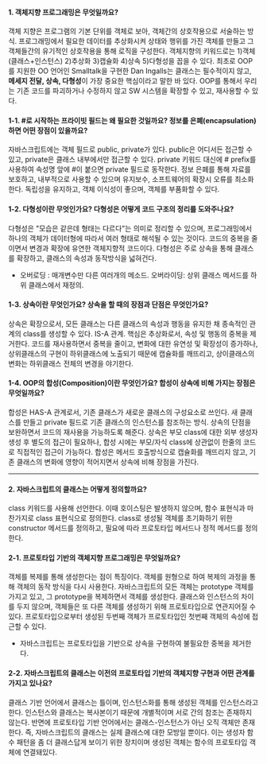 #### 1. 객체지향 프로그래밍은 무엇일까요?
객체 지향은 프로그램의 기본 단위를 객체로 보아, 객체간의 상호작용으로 서술하는 방식.
프로그래밍에서 필요한 데이터를 추상화시켜 상태와 행위를 가진 객체를 만들고 그 객체들간의 유기적인 상호작용을 통해 로직을 구성한다.
객체지향의 키워드로는 1)객체(클래스+인스턴스) 2)추상화 3)캡슐화 4)상속 5)다형성을 꼽을 수 있다.
최초로 OOP를 지원한 OO 언어인 Smalltalk을 구현한 Dan Ingalls는 클래스는 필수적이지 않고, **메세지 전달, 상속, 다형성**이 가장 중요한 핵심이라고 말한 바 있다.
OOP를 통해서 우리는 기존 코드를 파괴하거나 수정하지 않고 SW 시스템을 확장할 수 있고, 재사용할 수 있다.

#### 1-1. #로 시작하는 프라이빗 필드는 왜 필요한 것일까요? 정보를 은폐(encapsulation)하면 어떤 장점이 있을까요?
자바스크립트에는 객체 필드로 public, private가 있다. public은 어디서든 접근할 수 있고, private은 클래스 내부에서만 접근할 수 있다.
private 키워드 대신에 # prefix를 사용하여 속성명 앞에 #이 붙으면 private 필드로 동작한다.
정보 은폐를 통해 자료를 보호하고, 내부적으로 사용할 수 있으며 유지보수, 소프트웨어의 확장시 오류를 최소화한다. 독립성을 유지하고, 객체 이식성이 좋으며, 객체를 부품화할 수 있다.

#### 1-2. 다형성이란 무엇인가요? 다형성은 어떻게 코드 구조의 정리를 도와주나요?
다형성은 "모습은 같은데 형태는 다르다"는 의미로 정리할 수 있으며, 프로그래밍에서 하나의 객체가 데이터형에 따라서 여러 형태로 해석될 수 있는 것이다.
코드의 중복을 줄이면서 변경과 확장에 유연한 객체지향적 코드이다. 다형성은 주로 상속을 통해 클래스를 확장하고, 클래스의 속성과 동작방식을 넓혀건다.
+ 오버로딩 : 매개변수만 다른 여러개의 메소드. 오버라이딩: 상위 클래스 메서드를 하위 클래스에서 재정의.

#### 1-3. 상속이란 무엇인가요? 상속을 할 때의 장점과 단점은 무엇인가요?
상속은 확장으로서, 모든 클래스는 다른 클래스의 속성과 행동을 유지한 채 종속적인 관계의 class를 생성할 수 있다. IS-A 관계.
핵심은 추상화로서, 속성 및 행동의 중복을 제거한다. 코드를 재사용하면서 중복을 줄이고, 변화에 대한 유연성 및 확장성이 증가하나,
상위클래스의 구현이 하위클래스에 노출되기 때문에 캡슐화를 깨뜨리고, 상이클래스의 변화는 하위클래스 전체의 변경을 야기한다.

#### 1-4. OOP의 합성(Composition)이란 무엇인가요? 합성이 상속에 비해 가지는 장점은 무엇일까요?
합성은 HAS-A 관계로서, 기존 클래스가 새로운 클래스의 구성요소로 쓰인다. 새 클래스를 만들고 private 필드로 기존 클래스의 인스턴스를 참조하는 방식.
상속의 단점을 보완하면서 코드의 재사용을 가능하도록 해준다. 상속은 부모 class에 대한 외부 생성자 생성 후 별도의 접근이 필요하나,
합성 시에는 부모/자식 class에 상관없이 한줄의 코드로 직접적인 접근이 가능하다.
합성은 메서드 호출방식으로 캡슐화를 깨뜨리지 않고, 기존 클래스의 변화에 영향이 적어지면서 상속에 비해 장점을 가진다.

---

#### 2. 자바스크립트의 클래스는 어떻게 정의할까요?
class 키워드를 사용해 선언한다. 이때 호이스팅은 발생하지 않으며, 함수 표현식과 마찬가지로 class 표현식으로 정의한다.
class로 생성될 객체를 초기화하기 위한 constructor 메서드를 정의하고, 필요에 따라 프로토타입 메서드나 정적 메서드를 정의한다.

#### 2-1. 프로토타입 기반의 객체지향 프로그래밍은 무엇일까요?
객체를 복제를 통해 생성한다는 점이 특징이다. 객체를 원형으로 하여 복제의 과정을 통해 객체의 동작 방식을 다시 사용한다.
자바스크립트의 모든 객체는 prototype 객체를 가지고 있고, 그 prototype을 복제하면서 객체를 생성한다.
클래스와 인스턴스의 차이를 두지 않으며, 객체들은 또 다른 객체를 생성하기 위해 프로토타입으로 연관지어질 수 있다.
프로토타입으로부터 생성된 두번째 객체가 프로토타입인 첫번째 객체의 속성에 접근할 수 있다.
- 자바스크립트는 프로토타입을 기반으로 상속을 구현하여 불필요한 중복을 제거한다.

#### 2-2. 자바스크립트의 클래스는 이전의 프로토타입 기반의 객체지향 구현과 어떤 관계를 가지고 있나요?
클래스 기반 언어에서 클래스는 틀이며, 인스턴스화를 통해 생성된 객체를 인스턴스라고한다. 인스턴스와 클래스는 복사본이기 때문에 개별적이며 서로 간의 참조는 존재하지 않는다.
반면에 프로토타입 기반 언어에서는 클래스-인스턴스가 아닌 오직 객체만 존재한다. 즉, 자바스크립트의 클래스는 실제 클래스에 대한 모방일 뿐이다.
이는 생성자 함수 패턴을 좀 더 클래스답게 보이기 위한 장치이며 생성된 객체는 함수의 프로토타입 객체에 연결돼있다.

